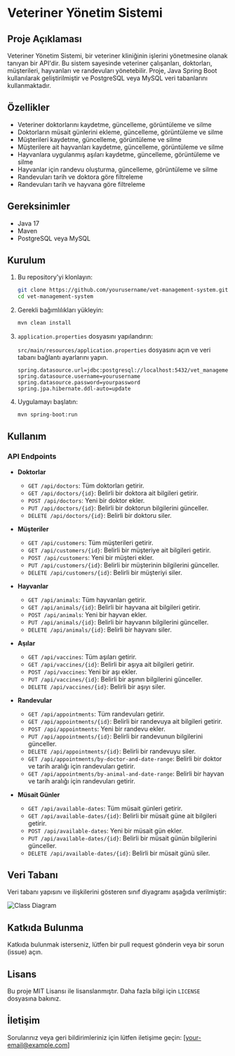 # Veteriner Yönetim Sistemi

## Proje Açıklaması

Veteriner Yönetim Sistemi, bir veteriner kliniğinin işlerini yönetmesine olanak tanıyan bir API'dir. Bu sistem sayesinde veteriner çalışanları, doktorları, müşterileri, hayvanları ve randevuları yönetebilir. Proje, Java Spring Boot kullanılarak geliştirilmiştir ve PostgreSQL veya MySQL veri tabanlarını kullanmaktadır.

## Özellikler

- Veteriner doktorlarını kaydetme, güncelleme, görüntüleme ve silme
- Doktorların müsait günlerini ekleme, güncelleme, görüntüleme ve silme
- Müşterileri kaydetme, güncelleme, görüntüleme ve silme
- Müşterilere ait hayvanları kaydetme, güncelleme, görüntüleme ve silme
- Hayvanlara uygulanmış aşıları kaydetme, güncelleme, görüntüleme ve silme
- Hayvanlar için randevu oluşturma, güncelleme, görüntüleme ve silme
- Randevuları tarih ve doktora göre filtreleme
- Randevuları tarih ve hayvana göre filtreleme

## Gereksinimler

- Java 17
- Maven
- PostgreSQL veya MySQL

## Kurulum

1. Bu repository'yi klonlayın:

    ```bash
    git clone https://github.com/yourusername/vet-management-system.git
    cd vet-management-system
    ```

2. Gerekli bağımlılıkları yükleyin:

    ```bash
    mvn clean install
    ```

3. `application.properties` dosyasını yapılandırın:

    `src/main/resources/application.properties` dosyasını açın ve veri tabanı bağlantı ayarlarını yapın.

    ```properties
    spring.datasource.url=jdbc:postgresql://localhost:5432/vet_management_db
    spring.datasource.username=yourusername
    spring.datasource.password=yourpassword
    spring.jpa.hibernate.ddl-auto=update
    ```

4. Uygulamayı başlatın:

    ```bash
    mvn spring-boot:run
    ```

## Kullanım

### API Endpoints

- **Doktorlar**
    - `GET /api/doctors`: Tüm doktorları getirir.
    - `GET /api/doctors/{id}`: Belirli bir doktora ait bilgileri getirir.
    - `POST /api/doctors`: Yeni bir doktor ekler.
    - `PUT /api/doctors/{id}`: Belirli bir doktorun bilgilerini günceller.
    - `DELETE /api/doctors/{id}`: Belirli bir doktoru siler.

- **Müşteriler**
    - `GET /api/customers`: Tüm müşterileri getirir.
    - `GET /api/customers/{id}`: Belirli bir müşteriye ait bilgileri getirir.
    - `POST /api/customers`: Yeni bir müşteri ekler.
    - `PUT /api/customers/{id}`: Belirli bir müşterinin bilgilerini günceller.
    - `DELETE /api/customers/{id}`: Belirli bir müşteriyi siler.

- **Hayvanlar**
    - `GET /api/animals`: Tüm hayvanları getirir.
    - `GET /api/animals/{id}`: Belirli bir hayvana ait bilgileri getirir.
    - `POST /api/animals`: Yeni bir hayvan ekler.
    - `PUT /api/animals/{id}`: Belirli bir hayvanın bilgilerini günceller.
    - `DELETE /api/animals/{id}`: Belirli bir hayvanı siler.

- **Aşılar**
    - `GET /api/vaccines`: Tüm aşıları getirir.
    - `GET /api/vaccines/{id}`: Belirli bir aşıya ait bilgileri getirir.
    - `POST /api/vaccines`: Yeni bir aşı ekler.
    - `PUT /api/vaccines/{id}`: Belirli bir aşının bilgilerini günceller.
    - `DELETE /api/vaccines/{id}`: Belirli bir aşıyı siler.

- **Randevular**
    - `GET /api/appointments`: Tüm randevuları getirir.
    - `GET /api/appointments/{id}`: Belirli bir randevuya ait bilgileri getirir.
    - `POST /api/appointments`: Yeni bir randevu ekler.
    - `PUT /api/appointments/{id}`: Belirli bir randevunun bilgilerini günceller.
    - `DELETE /api/appointments/{id}`: Belirli bir randevuyu siler.
    - `GET /api/appointments/by-doctor-and-date-range`: Belirli bir doktor ve tarih aralığı için randevuları getirir.
    - `GET /api/appointments/by-animal-and-date-range`: Belirli bir hayvan ve tarih aralığı için randevuları getirir.

- **Müsait Günler**
    - `GET /api/available-dates`: Tüm müsait günleri getirir.
    - `GET /api/available-dates/{id}`: Belirli bir müsait güne ait bilgileri getirir.
    - `POST /api/available-dates`: Yeni bir müsait gün ekler.
    - `PUT /api/available-dates/{id}`: Belirli bir müsait günün bilgilerini günceller.
    - `DELETE /api/available-dates/{id}`: Belirli bir müsait günü siler.

## Veri Tabanı

Veri tabanı yapısını ve ilişkilerini gösteren sınıf diyagramı aşağıda verilmiştir:

![Class Diagram](https://github.com/user-attachments/assets/ae30ad0f-60de-42a7-a3c3-bd27cfb82f4a)

## Katkıda Bulunma

Katkıda bulunmak isterseniz, lütfen bir pull request gönderin veya bir sorun (issue) açın.

## Lisans

Bu proje MIT Lisansı ile lisanslanmıştır. Daha fazla bilgi için `LICENSE` dosyasına bakınız.

## İletişim

Sorularınız veya geri bildirimleriniz için lütfen iletişime geçin: [your-email@example.com]
